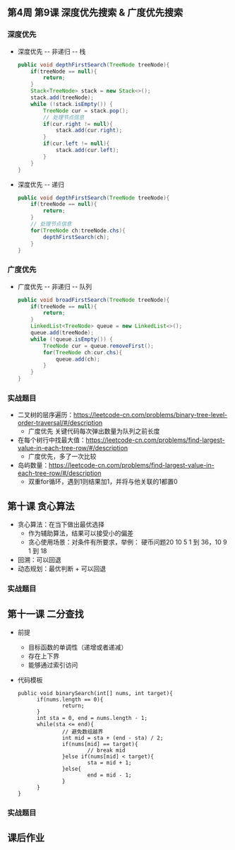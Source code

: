 ## 第4周 第9课 深度优先搜索 & 广度优先搜索

### 深度优先

- 深度优先 -- 非递归 -- 栈

  ```java
  public void depthFirstSearch(TreeNode treeNode){
      if(treeNode == null){
          return;
      }
      Stack<TreeNode> stack = new Stack<>();
      stack.add(treeNode);
      while (!stack.isEmpty()) {
          TreeNode cur = stack.pop();
          // 处理节点信息
          if(cur.right != null){
              stack.add(cur.right);
          }
          if(cur.left != null){
              stack.add(cur.left);
          }
      }
  }
  ```

- 深度优先 -- 递归

  ```java
  public void depthFirstSearch(TreeNode treeNode){
      if(treeNode == null){
          return;
      }
      // 处理节点信息
      for(TreeNode ch:treeNode.chs){
          depthFirstSearch(ch);
      }
  }
  ```

  

### 广度优先

- 广度优先 -- 非递归 -- 队列

  ```java
  public void broadFirstSearch(TreeNode treeNode){
      if(treeNode == null){
          return;
      }
      LinkedList<TreeNode> queue = new LinkedList<>();
      queue.add(treeNode);
      while (!queue.isEmpty()) {
          TreeNode cur = queue.removeFirst();
          for(TreeNode ch:cur.chs){
              queue.add(ch);
          }
      }
  }
  ```



### 实战题目

- 二叉树的层序遍历：https://leetcode-cn.com/problems/binary-tree-level-order-traversal/#/description
  - 广度优先 关键代码每次弹出数量为队列之前长度
- 在每个树行中找最大值：https://leetcode-cn.com/problems/find-largest-value-in-each-tree-row/#/description
  - 广度优先，多了一次比较
- 岛屿数量：https://leetcode-cn.com/problems/find-largest-value-in-each-tree-row/#/description
  - 双重for循环，遇到1则结果加1，并将与他关联的1都置0



## 第十课 贪心算法

- 贪心算法：在当下做出最优选择
  - 作为辅助算法，结果可以接受小的偏差
  - 贪心使用场景：对条件有所要求，举例： 硬币问题20 10 5 1 到 36，10 9 1 到 18
- 回溯：可以回退
- 动态规划：最优判断 + 可以回退

### 实战题目





## 第十一课 二分查找

- 前提
  - 目标函数的单调性（递增或者递减）
  - 存在上下界
  - 能够通过索引访问

- 代码模板

  ```
  public void binarySearch(int[] nums, int target){
  		if(nums.length == 0){
  				return;
  		}
  		int sta = 0, end = nums.length - 1;
  		while(sta <= end){
  				// 避免数组越界
  				int mid = sta + (end - sta) / 2;
  				if(nums[mid] == target){
  						// break mid
  				}else if(nums[mid] < target){
  						sta = mid + 1;
  				}else{
  						end = mid - 1;
  				}
  		}
  }
  ```

  

### 实战题目



## 课后作业



